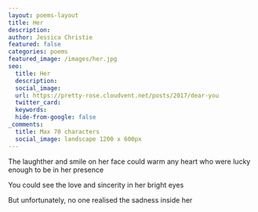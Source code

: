 ```yaml
---
layout: poems-layout
title: Her
description: 
author: Jessica Christie
featured: false
categories: poems
featured_image: /images/her.jpg
seo:
  title: Her
  description:
  social_image:
  url: https://pretty-rose.cloudvent.net/posts/2017/dear-you
  twitter_card:
  keywords:
  hide-from-google: false
_comments:
  title: Max 70 characters
  social_image: landscape 1200 x 600px
---
```

The laughther and smile on her face could warm any heart who were lucky enough to be in her presence

You could see the love and sincerity in her bright eyes

But unfortunately, no one realised the sadness inside her

&nbsp;

